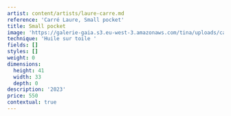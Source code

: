 ```yaml
---
artist: content/artists/laure-carre.md
reference: 'Carré Laure, Small pocket'
title: Small pocket
image: 'https://galerie-gaia.s3.eu-west-3.amazonaws.com/tina/uploads/carre-laure/small pocket 41X33.jpg'
technique: 'Huile sur toile '
fields: []
styles: []
weight: 0
dimensions:
  height: 41
  width: 33
  depth: 0
description: '2023'
price: 550
contextual: true
---
```


